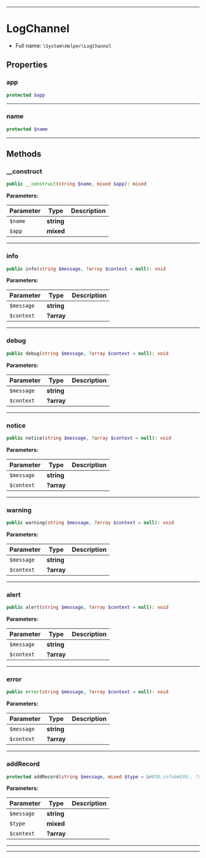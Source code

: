 ***

# LogChannel





* Full name: `\System\Helper\LogChannel`



## Properties


### app



```php
protected $app
```






***

### name



```php
protected $name
```






***

## Methods


### __construct



```php
public __construct(string $name, mixed $app): mixed
```








**Parameters:**

| Parameter | Type | Description |
|-----------|------|-------------|
| `$name` | **string** |  |
| `$app` | **mixed** |  |




***

### info



```php
public info(string $message, ?array $context = null): void
```








**Parameters:**

| Parameter | Type | Description |
|-----------|------|-------------|
| `$message` | **string** |  |
| `$context` | **?array** |  |




***

### debug



```php
public debug(string $message, ?array $context = null): void
```








**Parameters:**

| Parameter | Type | Description |
|-----------|------|-------------|
| `$message` | **string** |  |
| `$context` | **?array** |  |




***

### notice



```php
public notice(string $message, ?array $context = null): void
```








**Parameters:**

| Parameter | Type | Description |
|-----------|------|-------------|
| `$message` | **string** |  |
| `$context` | **?array** |  |




***

### warning



```php
public warning(string $message, ?array $context = null): void
```








**Parameters:**

| Parameter | Type | Description |
|-----------|------|-------------|
| `$message` | **string** |  |
| `$context` | **?array** |  |




***

### alert



```php
public alert(string $message, ?array $context = null): void
```








**Parameters:**

| Parameter | Type | Description |
|-----------|------|-------------|
| `$message` | **string** |  |
| `$context` | **?array** |  |




***

### error



```php
public error(string $message, ?array $context = null): void
```








**Parameters:**

| Parameter | Type | Description |
|-----------|------|-------------|
| `$message` | **string** |  |
| `$context` | **?array** |  |




***

### addRecord



```php
protected addRecord(string $message, mixed $type = &#039;info&#039;, ?array $context = null): void
```








**Parameters:**

| Parameter | Type | Description |
|-----------|------|-------------|
| `$message` | **string** |  |
| `$type` | **mixed** |  |
| `$context` | **?array** |  |




***


***

